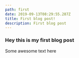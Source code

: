 ```yaml
---
path: first
date: 2019-09-13T08:29:55.287Z
title: First blog post!
description: First blog post
---
```

### Hey this is my first blog post

Some awesome text here
